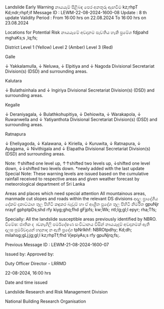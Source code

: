 Landslide Early Warning නායයෑම් පිළිබඳ පෙර අනතුරු ඇඟවීම kz;rhpT Kd;ndr;rhpf;if Message ID : LEWM-22-08-2024-1600-08 Update : 8 th update Validity Period : From 16:00 hrs on 22.08.2024 To 16:00 hrs on 23.08.2024

Locations for Potential Risk නායයෑමේ අවදානම පැවතිය හැකි ප්‍රමේශ fdjpahd mghaKs;s ,lq;fs;

District Level 1 (Yellow) Level 2 (Amber) Level 3 (Red)

Galle

↓ Yakkalamulla, ↓ Neluwa, ↓ Elpitiya and ↓ Nagoda Divisional Secretariat Division(s) (DSD) and surrounding areas.

Kalutara

↓ Bulathsinhala and ↓ Ingiriya Divisional Secretariat Division(s) (DSD) and surrounding areas.

Kegalle

↓ Deraniyagala, ↓ Bulathkohupitiya, ↓ Dehiowita, ↓ Warakapola, ↓ Ruwanwella and ↓ Yatiyanthota Divisional Secretariat Division(s) (DSD) and surrounding areas.

Ratnapura

↓ Eheliyagoda, ↓ Kalawana, ↓ Kiriella, ↓ Kuruwita, ↓ Ratnapura, ↓ Ayagama, ↓ Nivithigala and ↓ Elapatha Divisional Secretariat Division(s) (DSD) and surrounding areas.

Note: ↑shifted one level up, ↑↑shifted two levels up, ↓shifted one level down, ↓↓shifted two levels down. *newly added with the last update Special Note: These warning levels are issued based on the cumulative rainfall received to respective areas and given weather forecast by meteorological department of Sri Lanka

Areas and places which need special attention All mountainous areas, manmade cut slopes and roads within the relevant DS divisions අදාල ප්‍රාදේශීය දේකම් දකාට්ඨාශ තුල පිහිටි කඳුකර බෑවුම් හා ඒ ආශ්‍රිත ප්‍රදේශ තුල පිහිටි නිර්මිත gpuNjr nrayf gphptpDs;shd rfy kiyg;ghq;fhd gFjpfs; kw;Wk; ntl;lg;gl;l epyr; rha;Tfs;

Specially: All the landslide susceptible areas previously identified by NBRO. විමේෂ: ජාතික ද ාඩනැගිලි පර්මදේෂණ සංවිධානය විසින් නායයෑදම් අවදානමක් ඇති දලස පුර්මවදයන් හදුනාද න ඇති ප්‍රදේශ tpNrlkhf: NBROtpdhy; Kd;dh; milahsg;gLj;jg;gl;l kz;rhpTf;fhd VjepiyAs;s rfy gpuNjrq;fs;.

Previous Message ID : LEWM-21-08-2024-1600-07

Issued by: Approved by:

Duty Officer Director - LRRMD

22-08-2024, 16:00 hrs

Date and time issued

Landslide Research and Risk Management Division

National Building Research Organisation
